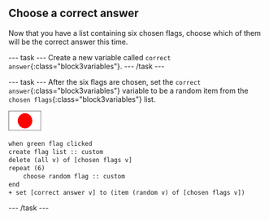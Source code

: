 ## Choose a correct answer

Now that you have a list containing six chosen flags, choose which of them will be the correct answer this time.

--- task ---
Create a new variable called `correct answer`{:class="block3variables"}.
--- /task ---

--- task ---
After the six flags are chosen, set the `correct answer`{:class="block3variables"} variable to be a random item from the `chosen flags`{:class="block3variables"} list.

![Flag sprite](images/flag-sprite.png)

```blocks3
when green flag clicked
create flag list :: custom
delete (all v) of [chosen flags v]
repeat (6)
    choose random flag :: custom
end
+ set [correct answer v] to (item (random v) of [chosen flags v])
```
--- /task ---
